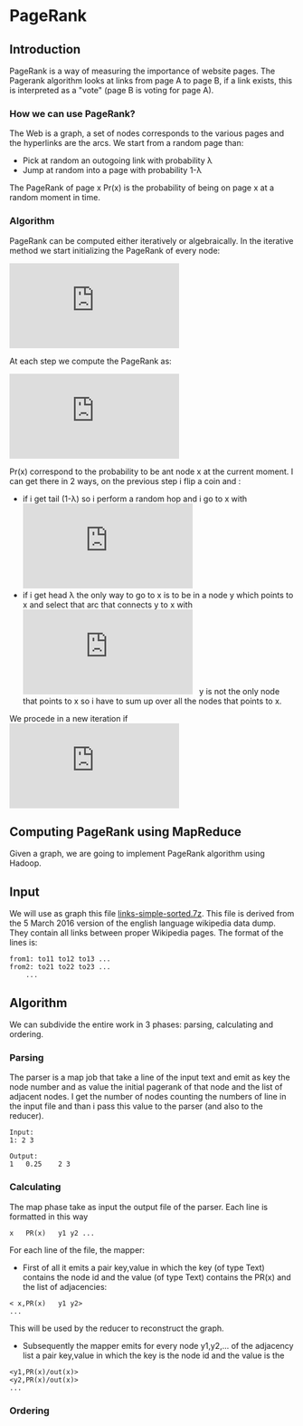 # PageRank

## Introduction
PageRank is a way of measuring the importance of website pages. The Pagerank algorithm looks at links from page A to page B, if a link exists, this is interpreted as a "vote" (page B is voting for page A). 

### How we can use PageRank?
The Web is a graph, a set of nodes corresponds to the various pages and the hyperlinks are the arcs.
We start from a random page than:
* Pick at random an outogoing link with probability λ
* Jump at random into a page with probability 1-λ

The PageRank of page x Pr(x) is the probability of being on page x at a random moment in time.

### Algorithm
PageRank can be computed either iteratively or algebraically. In the iterative method we start initializing the PageRank of every node:

![](http://latex.codecogs.com/gif.latex?PR%28x%29%3D%5Cfrac%7B1%7D%7BN%7D%5Cquad%20%5Cforall%20x%20%5Cquad%20N%3Anumber%5C%2Cof%5C%2Cnodes%5C%2Cin%5C%2Cthe%5C%2Cgraph)

At each step we compute the PageRank as:

![](http://latex.codecogs.com/gif.latex?PR%28x%29%3D%5Cfrac%7B1-%5Clambda%7D%7BN%7D&plus;%5Clambda%20%5Csum_%7By%20%5Crightarrow%20x%7D%5Cfrac%7BPr%28y%29%7D%7Bout%28y%29%7D%5Cquad%5Cforall%20x)

Pr(x) correspond to the probability to be ant node x at the current moment. I can get there in 2 ways, on the previous step i flip a coin and :

* if i get tail (1-λ) so i perform a random hop and i go to x with  ![](http://latex.codecogs.com/gif.latex?Pr%3D%5Cfrac%7B1%7D%7BN%7D)
* if i get head λ the only way to go to x is to be in a node y which points to x and select that arc that connects y to x with ![](http://latex.codecogs.com/gif.latex?Pr%3D%5Cfrac%7B1%7D%7Bnumber%5C%2Cof%5C%2Coutgoing%5C%2Clinks%7D%5Cquad)
&nbsp; y is not the only node that points to x so i have to sum up over all the nodes that points to x.

We procede in a new iteration if &nbsp; ![](http://latex.codecogs.com/gif.latex?%5Cleft%20%7CPR%28t&plus;1%29-PR%28t%29%20%5Cright%20%7C%3C%20%5Cepsilon)

## Computing PageRank using MapReduce
Given a graph, we are going to implement PageRank algorithm using Hadoop.

## Input
We will use as graph this file [links-simple-sorted.7z](http://haselgrove.id.au/wikipedia/20160305/links-simple-sorted.7z). This file is derived from the 5 March 2016 version of the english language wikipedia data dump. They contain all links between proper Wikipedia pages. The format of the lines is:
```
from1: to11 to12 to13 ...
from2: to21 to22 to23 ...
    ...
```
##  Algorithm
We can subdivide the entire work in 3 phases: parsing, calculating and ordering.

### Parsing
The parser is a map job that take a line of the input text and emit as key the node number and as value the initial pagerank of that node and the list of adjacent nodes.
I get the number of nodes counting the numbers of line in the input file and than i pass this value to the parser (and also to the reducer).
```
Input:
1: 2 3

Output:
1	0.25	2 3
``` 
### Calculating
The map phase take as input the output file of the parser. 
Each line is formatted in this way

```
x 	PR(x)	y1 y2 ... 
```
For each line of the file, the mapper:

* First of all it emits a pair key,value in which the key (of type Text) contains the node id and the value (of type Text) contains the PR(x) and the list of adjacencies:
```
< x,PR(x)	y1 y2>	
...
```
This will be used by the reducer to reconstruct the graph.

* Subsequently the mapper emits for every node y1,y2,... of the adjacency list a pair key,value in which the key is the node id and the value is the 

```
<y1,PR(x)/out(x)>	
<y2,PR(x)/out(x)> 
...
```

### Ordering
